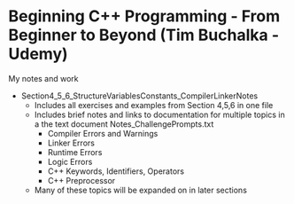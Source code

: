 # Beginning C++ Programming - From Beginner to Beyond (Tim Buchalka - Udemy) 
My notes and work

- Section4_5_6_StructureVariablesConstants_CompilerLinkerNotes
  - Includes all exercises and examples from Section 4,5,6 in one file 
  - Includes brief notes and links to documentation for multiple topics in a the text document Notes_ChallengePrompts.txt
    - Compiler Errors and Warnings
    - Linker Errors
    - Runtime Errors
    - Logic Errors
    - C++ Keywords, Identifiers, Operators
    - C++ Preprocessor
  - Many of these topics will be expanded on in later sections
